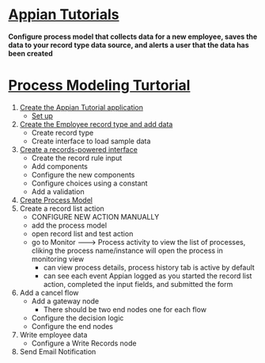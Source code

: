 # [Appian Tutorials](https://docs.appian.com/suite/help/23.3/Tutorials.html)
**Configure process model that collects data for a new employee, saves the data to your record type data source, and alerts a user that the data has been created**

# [Process Modeling Turtorial](https://docs.appian.com/suite/help/23.3/Process_Modeling_Tutorial.html#create-the-process-model)
 
1. [Create the Appian Tutorial application](https://docs.appian.com/suite/help/23.3/SAIL_Tutorial.html)
    - [Set up ](https://docs.appian.com/suite/help/23.3/Records_Tutorial.html#part-1-set-up-and-create-the-record-type)
2. [Create the Employee record type and add data](https://docs.appian.com/suite/help/23.3/Records_Tutorial.html#create-the-employee-record-type-and-add-data)
    - Create record type
    - Create interface to load sample data   
3. [Create a records-powered interface](https://docs.appian.com/suite/help/23.3/SAIL_Tutorial.html)
    - Create the record rule input
    - Add components
    - Configure the new components
    - Configure choices using a constant
    - Add a validation
4. [Create Process Model](https://docs.appian.com/suite/help/23.3/Process_Modeling_Tutorial.html#)
5. Create a record list action
    - CONFIGURE NEW ACTION MANUALLY
    - add the process model 
    - open record list and test action
    - go to Monitor ---> Process activity to view the list of processes, cliking the process name/instance will open the process in monitoring view
        - can view process details, process history tab is active by default
        - can see each event Appian logged as you started the record list action, completed the input fields, and submitted the form
6. Add a cancel flow
    - Add a gateway node
        - There should be two end nodes one for each flow 
    - Configure the decision logic
    - Configure the end nodes
7. Write employee data 
    - Configure a Write Records node
8. Send Email Notification